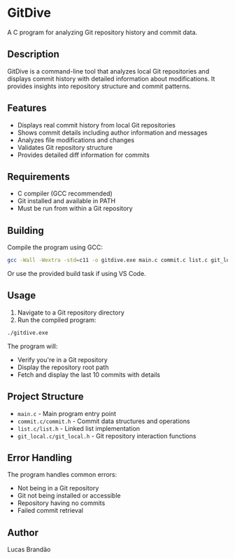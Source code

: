 # GitDive

A C program for analyzing Git repository history and commit data.

## Description

GitDive is a command-line tool that analyzes local Git repositories and displays commit history with detailed information about modifications. It provides insights into repository structure and commit patterns.

## Features

- Displays real commit history from local Git repositories
- Shows commit details including author information and messages
- Analyzes file modifications and changes
- Validates Git repository structure
- Provides detailed diff information for commits

## Requirements

- C compiler (GCC recommended)
- Git installed and available in PATH
- Must be run from within a Git repository

## Building

Compile the program using GCC:

```bash
gcc -Wall -Wextra -std=c11 -o gitdive.exe main.c commit.c list.c git_local.c
```

Or use the provided build task if using VS Code.

## Usage

1. Navigate to a Git repository directory
2. Run the compiled program:

```bash
./gitdive.exe
```

The program will:
- Verify you're in a Git repository
- Display the repository root path
- Fetch and display the last 10 commits with details

## Project Structure

- `main.c` - Main program entry point
- `commit.c/commit.h` - Commit data structures and operations
- `list.c/list.h` - Linked list implementation
- `git_local.c/git_local.h` - Git repository interaction functions

## Error Handling

The program handles common errors:
- Not being in a Git repository
- Git not being installed or accessible
- Repository having no commits
- Failed commit retrieval

## Author

Lucas Brandão
